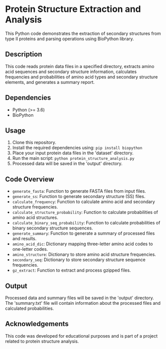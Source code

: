 # Protein Structure Extraction and Analysis

This Python code demonstrates the extraction of secondary structures from type II proteins and parsing operations using BioPython library.

## Description

This code reads protein data files in a specified directory, extracts amino acid sequences and secondary structure information, calculates frequencies and probabilities of amino acid types and secondary structure elements, and generates a summary report.

## Dependencies

- Python (>= 3.6)
- BioPython

## Usage

1. Clone this repository.
2. Install the required dependencies using: `pip install biopython`
3. Place your input protein data files in the 'dataset' directory.
4. Run the main script: `python protein_structure_analysis.py`
5. Processed data will be saved in the 'output' directory.

## Code Overview

- `generate_fasta`: Function to generate FASTA files from input files.
- `generate_ss`: Function to generate secondary structure (SS) files.
- `calculate_frequency`: Function to calculate amino acid and secondary structure frequencies.
- `calculate_structure_probability`: Function to calculate probabilities of amino acid structures.
- `calculate_binary_seq_probability`: Function to calculate probabilities of binary secondary structure sequences.
- `generate_summary`: Function to generate a summary of processed files and results.
- `amino_acid_dic`: Dictionary mapping three-letter amino acid codes to one-letter codes.
- `amino_structure`: Dictionary to store amino acid structure frequencies.
- `secondary_seq`: Dictionary to store secondary structure sequence frequencies.
- `gz_extract`: Function to extract and process gzipped files.

## Output

Processed data and summary files will be saved in the 'output' directory. The 'summary.txt' file will contain information about the processed files and calculated probabilities.

## Acknowledgements

This code was developed for educational purposes and is part of a project related to protein structure analysis.

